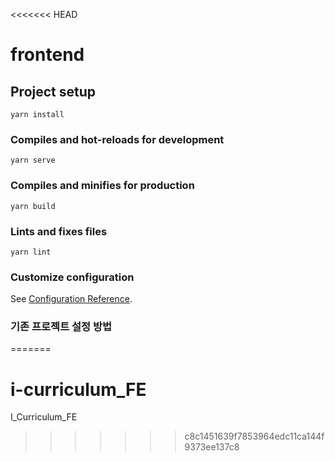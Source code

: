 <<<<<<< HEAD
# frontend

## Project setup
```
yarn install
```

### Compiles and hot-reloads for development
```
yarn serve
```

### Compiles and minifies for production
```
yarn build
```

### Lints and fixes files
```
yarn lint
```

### Customize configuration
See [Configuration Reference](https://cli.vuejs.org/config/).



### 기존 프로젝트 설정 방법

=======
# i-curriculum_FE
I_Curriculum_FE
>>>>>>> c8c1451639f7853964edc11ca144f9373ee137c8
